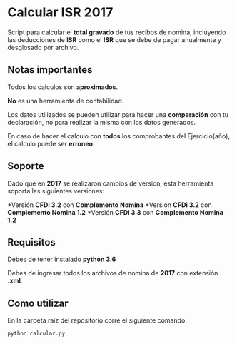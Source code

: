 # Calcular ISR 2017

Script para calcular el **total gravado** de tus recibos de nomina, incluyendo las deducciones de **ISR** como el **ISR** que se debe de pagar anualmente y desglosado por archivo.

## Notas importantes
Todos los calculos son **aproximados**.

**No** es una herramienta de contabilidad.

Los datos utilizados se pueden utilizar para hacer una **comparación** con tu declaración, no para realizar la misma con los datos generados.

En caso de hacer el calculo con **todos** los comprobantes del Ejercicio(año), el calculo puede ser **erroneo**.

## Soporte

Dado que en **2017** se realizaron cambios de version, esta herramienta soporta las siguientes versiones:

*Versión **CFDi 3.2** con **Complemento Nomina**
*Versión **CFDi 3.2** con **Complemento Nomina 1.2**
*Versión **CFDi 3.3** con **Complemento Nomina 1.2**

## Requisitos
Debes de tener instalado **python 3.6**

Debes de ingresar todos los archivos de nomina de **2017** con extensión **.xml**.

## Como utilizar

En la carpeta raíz del repositorio corre el siguiente comando:
```
python calcular.py
```